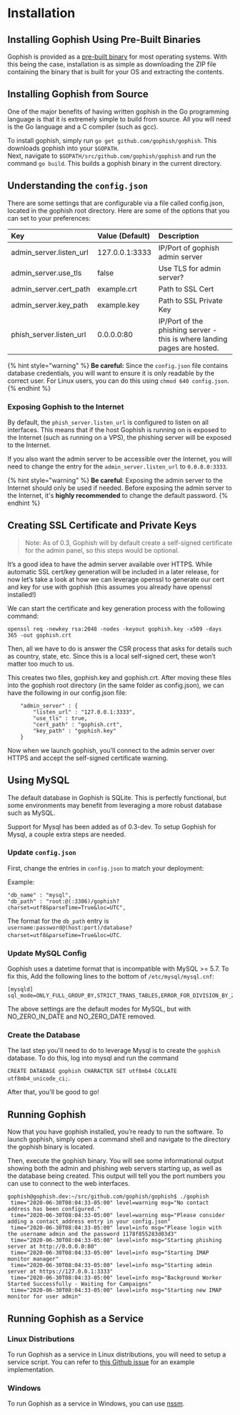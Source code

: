 # Installation

## Installing Gophish Using Pre-Built Binaries

Gophish is provided as a [pre-built binary](https://github.com/gophish/gophish/releases) for most operating systems. With this being the case, installation is as simple as downloading the ZIP file containing the binary that is built for your OS and extracting the contents.

## Installing Gophish from Source

One of the major benefits of having written gophish in the Go programming language is that it is extremely simple to build from source. All you will need is the Go language and a C compiler \(such as gcc\).

To install gophish, simply run `go get github.com/gophish/gophish`. This downloads gophish into your `$GOPATH`.  
Next, navigate to `$GOPATH/src/github.com/gophish/gophish` and run the command `go build`. This builds a gophish binary in the current directory.

## Understanding the `config.json`

There are some settings that are configurable via a file called config.json, located in the gophish root directory. Here are some of the options that you can set to your preferences:

| Key | Value \(Default\) | Description |
| :--- | :--- | :--- |
| admin\_server.listen\_url | 127.0.0.1:3333 | IP/Port of gophish admin server |
| admin\_server.use\_tls | false | Use TLS for admin server? |
| admin\_server.cert\_path | example.crt | Path to SSL Cert |
| admin\_server.key\_path | example.key | Path to SSL Private Key |
| phish\_server.listen\_url | 0.0.0.0:80 | IP/Port of the phishing server - this is where landing pages are hosted. |

{% hint style="warning" %}
**Be careful:** Since the `config.json` file contains database credentials, you will want to ensure it is only readable by the correct user. For Linux users, you can do this using `chmod 640 config.json`.
{% endhint %}

### Exposing Gophish to the Internet

By default, the `phish_server.listen_url` is configured to listen on all interfaces. This means that if the host Gophish is running on is exposed to the Internet \(such as running on a VPS\), the phishing server will be exposed to the Internet.

If you also want the admin server to be accessible over the Internet, you will need to change the entry for the `admin_server.listen_url` to `0.0.0.0:3333`.

{% hint style="warning" %}
**Be careful**: Exposing the admin server to the Internet should only be used if needed. Before exposing the admin server to the Internet, it's **highly recommended** to change the default password.
{% endhint %}

## Creating SSL Certificate and Private Keys

> Note: As of 0.3, Gophish will by default create a self-signed certificate for the admin panel, so this steps would be optional.

It’s a good idea to have the admin server available over HTTPS. While automatic SSL cert/key generation will be included in a later release, for now let’s take a look at how we can leverage openssl to generate our cert and key for use with gophish \(this assumes you already have openssl installed!\)

We can start the certificate and key generation process with the following command:

```text
openssl req -newkey rsa:2048 -nodes -keyout gophish.key -x509 -days 365 -out gophish.crt
```

Then, all we have to do is answer the CSR process that asks for details such as country, state, etc. Since this is a local self-signed cert, these won’t matter too much to us.

This creates two files, gophish.key and gophish.crt. After moving these files into the gophish root directory \(in the same folder as config.json\), we can have the following in our config.json file:

```text
    "admin_server" : {
        "listen_url" : "127.0.0.1:3333",
        "use_tls" : true,
        "cert_path" : "gophish.crt",
        "key_path" : "gophish.key"
    }
```

Now when we launch gophish, you’ll connect to the admin server over HTTPS and accept the self-signed certificate warning.

## Using MySQL

The default database in Gophish is SQLite. This is perfectly functional, but some environments may benefit from leveraging a more robust database such as MySQL.

Support for Mysql has been added as of 0.3-dev. To setup Gophish for Mysql, a couple extra steps are needed.

### Update `config.json`

First, change the entries in `config.json` to match your deployment:

Example:

```text
"db_name" : "mysql",
"db_path" : "root:@(:3306)/gophish?charset=utf8&parseTime=True&loc=UTC",
```

The format for the `db_path` entry is `username:password@(host:port)/database?charset=utf8&parseTime=True&loc=UTC`.

### Update MySQL Config

Gophish uses a datetime format that is incompatible with MySQL &gt;= 5.7. To fix this, Add the following lines to the bottom of `/etc/mysql/mysql.cnf`:

```text
[mysqld]
sql_mode=ONLY_FULL_GROUP_BY,STRICT_TRANS_TABLES,ERROR_FOR_DIVISION_BY_ZERO,NO_AUTO_CREATE_USER,NO_ENGINE_SUBSTITUTION
```

The above settings are the default modes for MySQL, but with NO\_ZERO\_IN\_DATE and NO\_ZERO\_DATE removed.

### Create the Database

The last step you'll need to do to leverage Mysql is to create the `gophish` database. To do this, log into mysql and run the command

`CREATE DATABASE gophish CHARACTER SET utf8mb4 COLLATE utf8mb4_unicode_ci;`.

After that, you'll be good to go!

## Running Gophish

Now that you have gophish installed, you’re ready to run the software. To launch gophish, simply open a command shell and navigate to the directory the gophish binary is located.

Then, execute the gophish binary. You will see some informational output showing both the admin and phishing web servers starting up, as well as the database being created. This output will tell you the port numbers you can use to connect to the web interfaces.

```text
gophish@gophish.dev:~/src/github.com/gophish/gophish$ ./gophish
 time="2020-06-30T08:04:33-05:00" level=warning msg="No contact address has been configured."
 time="2020-06-30T08:04:33-05:00" level=warning msg="Please consider adding a contact_address entry in your config.json"
 time="2020-06-30T08:04:33-05:00" level=info msg="Please login with the username admin and the password 1178f855283d03d3"
 time="2020-06-30T08:04:33-05:00" level=info msg="Starting phishing server at http://0.0.0.0:80"
 time="2020-06-30T08:04:33-05:00" level=info msg="Starting IMAP monitor manager"
 time="2020-06-30T08:04:33-05:00" level=info msg="Starting admin server at https://127.0.0.1:3333"
 time="2020-06-30T08:04:33-05:00" level=info msg="Background Worker Started Successfully - Waiting for Campaigns"
 time="2020-06-30T08:04:33-05:00" level=info msg="Starting new IMAP monitor for user admin"
```

## Running Gophish as a Service

### Linux Distributions

To run Gophish as a service in Linux distributions, you will need to setup a service script. You can refer to [this Github issue](https://github.com/gophish/gophish/issues/586) for an example implementation.

### Windows

To run Gophish as a service in Windows, you can use [nssm](http://nssm.cc/).

